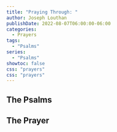 ```yaml
---
title: "Praying Through: "
author: Joseph Louthan
publishDate: 2022-08-07T06:00:00-06:00
categories:
  - Prayers
tags:
  - "Psalms"
series:
  - "Psalms"
showtoc: false
css: "prayers"
css: "prayers"
---
```

## The Psalms



## The Prayer

<div style="font-variant: small-caps;">

</div>

```text

```

